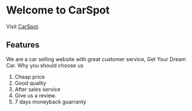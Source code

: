# Welcome to CarSpot

Visit [CarSpot](https://niche-website-client-1506f.web.app/).

## Features

We are a car selling website with great customer service,
Get Your Dream Car. Why you should choose us

1. Cheap price
2. Good quality
3. After sales service
4. Give us a review.
5. 7 days moneyback guarranty
